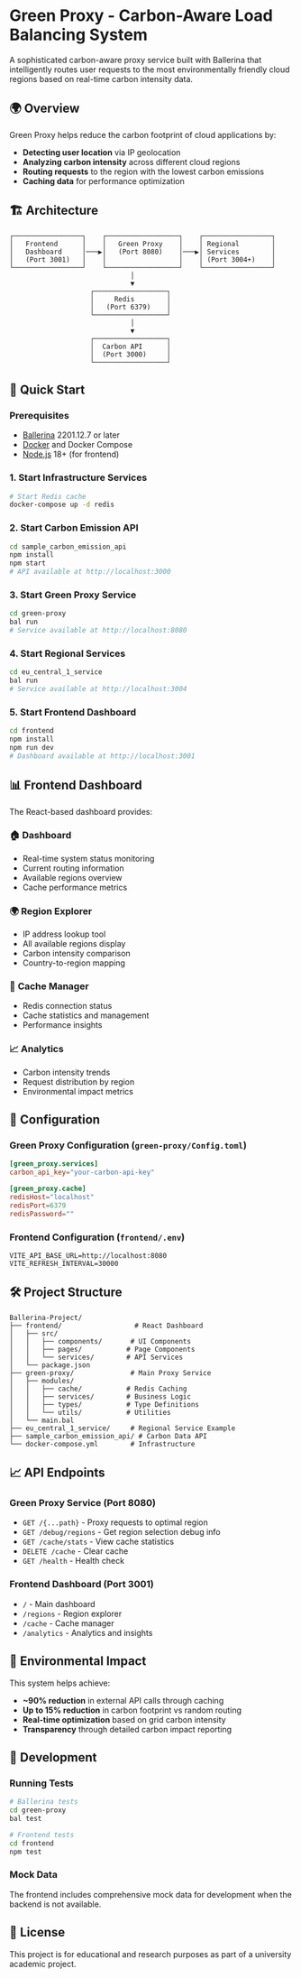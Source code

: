 # Green Proxy - Carbon-Aware Load Balancing System

A sophisticated carbon-aware proxy service built with Ballerina that intelligently routes user requests to the most environmentally friendly cloud regions based on real-time carbon intensity data.

## 🌍 Overview

Green Proxy helps reduce the carbon footprint of cloud applications by:

- **Detecting user location** via IP geolocation
- **Analyzing carbon intensity** across different cloud regions
- **Routing requests** to the region with the lowest carbon emissions
- **Caching data** for performance optimization

## 🏗️ Architecture

```
┌─────────────────┐    ┌──────────────────┐    ┌─────────────────┐
│   Frontend      │    │   Green Proxy    │    │ Regional        │
│   Dashboard     │───▶│   (Port 8080)    │───▶│ Services        │
│   (Port 3001)   │    │                  │    │ (Port 3004+)    │
└─────────────────┘    └──────────────────┘    └─────────────────┘
                              │
                              ▼
                    ┌──────────────────┐
                    │     Redis        │
                    │   (Port 6379)    │
                    └──────────────────┘
                              │
                              ▼
                    ┌──────────────────┐
                    │  Carbon API      │
                    │  (Port 3000)     │
                    └──────────────────┘
```

## 🚀 Quick Start

### Prerequisites

- [Ballerina](https://ballerina.io/) 2201.12.7 or later
- [Docker](https://www.docker.com/) and Docker Compose
- [Node.js](https://nodejs.org/) 18+ (for frontend)

### 1. Start Infrastructure Services

```bash
# Start Redis cache
docker-compose up -d redis
```

### 2. Start Carbon Emission API

```bash
cd sample_carbon_emission_api
npm install
npm start
# API available at http://localhost:3000
```

### 3. Start Green Proxy Service

```bash
cd green-proxy
bal run
# Service available at http://localhost:8080
```

### 4. Start Regional Services

```bash
cd eu_central_1_service
bal run
# Service available at http://localhost:3004
```

### 5. Start Frontend Dashboard

```bash
cd frontend
npm install
npm run dev
# Dashboard available at http://localhost:3001
```

## 📊 Frontend Dashboard

The React-based dashboard provides:

### 🏠 **Dashboard**

- Real-time system status monitoring
- Current routing information
- Available regions overview
- Cache performance metrics

### 🌍 **Region Explorer**

- IP address lookup tool
- All available regions display
- Carbon intensity comparison
- Country-to-region mapping

### 💾 **Cache Manager**

- Redis connection status
- Cache statistics and management
- Performance insights

### 📈 **Analytics**

- Carbon intensity trends
- Request distribution by region
- Environmental impact metrics

## 🔧 Configuration

### Green Proxy Configuration (`green-proxy/Config.toml`)

```toml
[green_proxy.services]
carbon_api_key="your-carbon-api-key"

[green_proxy.cache]
redisHost="localhost"
redisPort=6379
redisPassword=""
```

### Frontend Configuration (`frontend/.env`)

```env
VITE_API_BASE_URL=http://localhost:8080
VITE_REFRESH_INTERVAL=30000
```

## 🛠️ Project Structure

```
Ballerina-Project/
├── frontend/                  # React Dashboard
│   ├── src/
│   │   ├── components/       # UI Components
│   │   ├── pages/           # Page Components
│   │   └── services/        # API Services
│   └── package.json
├── green-proxy/              # Main Proxy Service
│   ├── modules/
│   │   ├── cache/           # Redis Caching
│   │   ├── services/        # Business Logic
│   │   ├── types/           # Type Definitions
│   │   └── utils/           # Utilities
│   └── main.bal
├── eu_central_1_service/     # Regional Service Example
├── sample_carbon_emission_api/ # Carbon Data API
└── docker-compose.yml        # Infrastructure
```

## 📈 API Endpoints

### Green Proxy Service (Port 8080)

- `GET /{...path}` - Proxy requests to optimal region
- `GET /debug/regions` - Get region selection debug info
- `GET /cache/stats` - View cache statistics
- `DELETE /cache` - Clear cache
- `GET /health` - Health check

### Frontend Dashboard (Port 3001)

- `/` - Main dashboard
- `/regions` - Region explorer
- `/cache` - Cache manager
- `/analytics` - Analytics and insights

## 🌱 Environmental Impact

This system helps achieve:

- **~90% reduction** in external API calls through caching
- **Up to 15% reduction** in carbon footprint vs random routing
- **Real-time optimization** based on grid carbon intensity
- **Transparency** through detailed carbon impact reporting

## 🧪 Development

### Running Tests

```bash
# Ballerina tests
cd green-proxy
bal test

# Frontend tests
cd frontend
npm test
```

### Mock Data

The frontend includes comprehensive mock data for development when the backend is not available.

## 📄 License

This project is for educational and research purposes as part of a university academic project.
